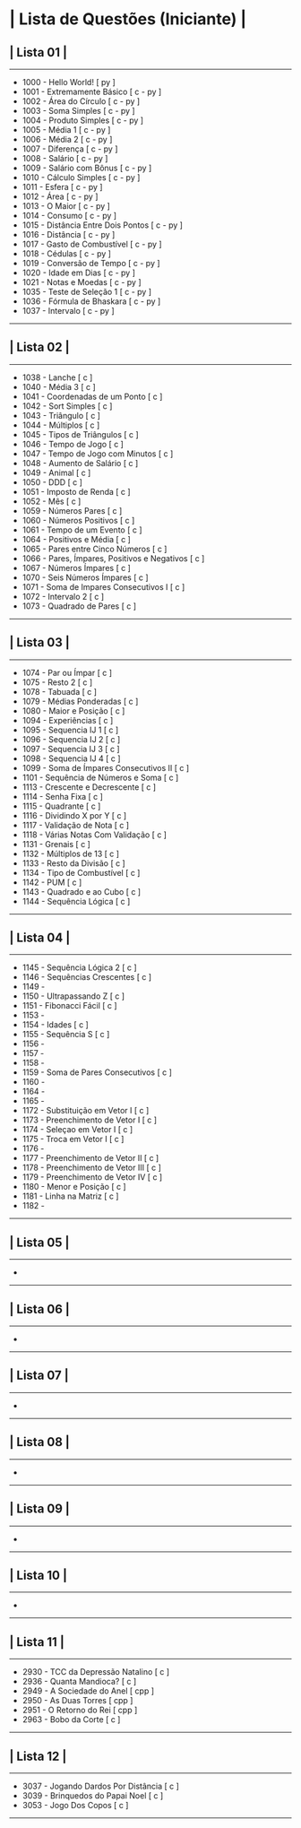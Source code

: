 
# | Lista de Questões (Iniciante) |
## | Lista 01 |
---
* 1000 - Hello World! [ py ]
* 1001 - Extremamente Básico [ c - py ]
* 1002 - Área do Círculo [ c - py ]
* 1003 - Soma Simples [ c - py ]
* 1004 - Produto Simples [ c - py ]
* 1005 - Média 1 [ c - py ]
* 1006 - Média 2 [ c - py ]
* 1007 - Diferença [ c - py ]
* 1008 - Salário [ c - py ]
* 1009 - Salário com Bônus [ c - py ]
* 1010 - Cálculo Simples [ c - py ]
* 1011 - Esfera [ c - py ]
* 1012 - Área [ c - py ]
* 1013 - O Maior [ c - py ]
* 1014 - Consumo [ c - py ]
* 1015 - Distância Entre Dois Pontos [ c - py ]
* 1016 - Distância [ c - py ]
* 1017 - Gasto de Combustível [ c - py ]
* 1018 - Cédulas [ c - py ]
* 1019 - Conversão de Tempo [ c - py ]
* 1020 - Idade em Dias [ c - py ]
* 1021 - Notas e Moedas [ c - py ]
* 1035 - Teste de Seleção 1 [ c - py ]
* 1036 - Fórmula de Bhaskara [ c - py ]
* 1037 - Intervalo [ c - py ]
---

## | Lista 02 |
---
* 1038 - Lanche [ c ]
* 1040 - Média 3 [ c ]
* 1041 - Coordenadas de um Ponto [ c ]
* 1042 - Sort Simples [ c ]
* 1043 - Triângulo [ c ]
* 1044 - Múltiplos [ c ]
* 1045 - Tipos de Triângulos [ c ]
* 1046 - Tempo de Jogo [ c ]
* 1047 - Tempo de Jogo com Minutos [ c ]
* 1048 - Aumento de Salário [ c ]
* 1049 - Animal [ c ]
* 1050 - DDD [ c ]
* 1051 - Imposto de Renda [ c ]
* 1052 - Mês [ c ]
* 1059 - Números Pares [ c ]
* 1060 - Números Positivos [ c ]
* 1061 - Tempo de um Evento [ c ]
* 1064 - Positivos e Média [ c ]
* 1065 - Pares entre Cinco Números [ c ]
* 1066 - Pares, Ímpares, Positivos e Negativos [ c ]
* 1067 - Números Ímpares [ c ]
* 1070 - Seis Números Ímpares [ c ]
* 1071 - Soma de Impares Consecutivos I [ c ]
* 1072 - Intervalo 2 [ c ]
* 1073 - Quadrado de Pares [ c ]
---

## | Lista 03 |
---
* 1074 - Par ou Ímpar [ c ]
* 1075 - Resto 2 [ c ]
* 1078 - Tabuada [ c ]
* 1079 - Médias Ponderadas [ c ]
* 1080 - Maior e Posição [ c ]
* 1094 - Experiências [ c ]
* 1095 - Sequencia IJ 1 [ c ]
* 1096 - Sequencia IJ 2 [ c ]
* 1097 - Sequencia IJ 3 [ c ]
* 1098 - Sequencia IJ 4 [ c ]
* 1099 - Soma de Ímpares Consecutivos II [ c ]
* 1101 - Sequência de Números e Soma [ c ]
* 1113 - Crescente e Decrescente [ c ]
* 1114 - Senha Fixa [ c ]
* 1115 - Quadrante [ c ]
* 1116 - Dividindo X por Y [ c ]
* 1117 - Validação de Nota [ c ]
* 1118 - Várias Notas Com Validação [ c ]
* 1131 - Grenais [ c ]
* 1132 - Múltiplos de 13 [ c ]
* 1133 - Resto da Divisão [ c ]
* 1134 - Tipo de Combustível [ c ]
* 1142 - PUM [ c ]
* 1143 - Quadrado e ao Cubo [ c ]
* 1144 - Sequência Lógica [ c ]
---

## | Lista 04 |
---
* 1145 - Sequência Lógica 2 [ c ]
* 1146 - Sequências Crescentes [ c ]
* 1149 - 
* 1150 - Ultrapassando Z [ c ]
* 1151 - Fibonacci Fácil [ c ]
* 1153 -
* 1154 - Idades [ c ]
* 1155 - Sequência S [ c ]
* 1156 - 
* 1157 - 
* 1158 - 
* 1159 - Soma de Pares Consecutivos [ c ]
* 1160 - 
* 1164 - 
* 1165 - 
* 1172 - Substituição em Vetor I [ c ]
* 1173 - Preenchimento de Vetor I [ c ]
* 1174 - Seleçao em Vetor I [ c ]
* 1175 - Troca em Vetor I [ c ]
* 1176 - 
* 1177 - Preenchimento de Vetor II [ c ]
* 1178 - Preenchimento de Vetor III [ c ]
* 1179 - Preenchimento de Vetor IV [ c ]
* 1180 - Menor e Posição [ c ]
* 1181 - Linha na Matriz [ c ]
* 1182 - 
---

## | Lista 05 |
---
* 
---

## | Lista 06 |
---
* 
---

## | Lista 07 |
---
* 
---

## | Lista 08 |
---
* 
---

## | Lista 09 |
---
* 
---

## | Lista 10 |
---
* 
---

## | Lista 11 |
---
* 2930 - TCC da Depressão Natalino [ c ]
* 2936 - Quanta Mandioca? [ c ]
* 2949 - A Sociedade do Anel [ cpp ]
* 2950 - As Duas Torres [ cpp ]
* 2951 - O Retorno do Rei [ cpp ]
* 2963 - Bobo da Corte [ c ]
---

## | Lista 12 |
---
* 3037 - Jogando Dardos Por Distância [ c ]
* 3039 - Brinquedos do Papai Noel [ c ]
* 3053 - Jogo Dos Copos [ c ]
---